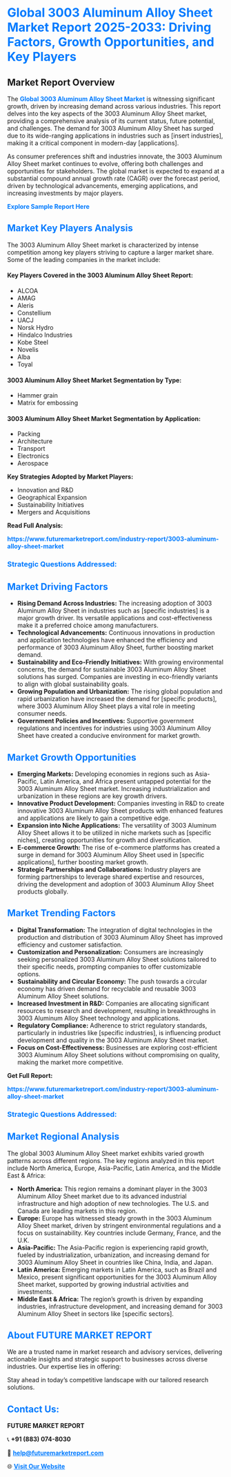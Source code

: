<h1 style="color: #007BFF;">Global 3003 Aluminum Alloy Sheet Market Report 2025-2033: Driving Factors, Growth Opportunities, and Key Players</h1>

<section id="overview">
<h2>Market Report Overview</h2>
<p>The <a href="https://www.futuremarketreport.com/industry-report/3003-aluminum-alloy-sheet-market" style="color: #007BFF; text-decoration: none;"><strong>Global 3003 Aluminum Alloy Sheet Market</strong></a> is witnessing significant growth, driven by increasing demand across various industries. This report delves into the key aspects of the 3003 Aluminum Alloy Sheet market, providing a comprehensive analysis of its current status, future potential, and challenges. The demand for 3003 Aluminum Alloy Sheet has surged due to its wide-ranging applications in industries such as [insert industries], making it a critical component in modern-day [applications].</p>
<p>As consumer preferences shift and industries innovate, the 3003 Aluminum Alloy Sheet market continues to evolve, offering both challenges and opportunities for stakeholders. The global market is expected to expand at a substantial compound annual growth rate (CAGR) over the forecast period, driven by technological advancements, emerging applications, and increasing investments by major players.</p>
</section>

<section id="overview">
<p><a href="https://www.futuremarketreport.com/request-sample/reportId=114562" style="color: #007BFF; text-decoration: none;"><strong>Explore Sample Report Here</strong></a></p>
</section>

<section id="key-players">
<h2 style="color: #007BFF;">Market Key Players Analysis</h2>
<p>The 3003 Aluminum Alloy Sheet market is characterized by intense competition among key players striving to capture a larger market share. Some of the leading companies in the market include:</p>
<h4>Key Players Covered in the 3003 Aluminum Alloy Sheet Report:</h4>
<ul><li>ALCOA</li><li>AMAG</li><li>Aleris</li><li>Constellium</li><li>UACJ</li><li>Norsk Hydro</li><li>Hindalco Industries</li><li>Kobe Steel</li><li>Novelis</li><li>Alba</li><li>Toyal</li></ul>
<h4>3003 Aluminum Alloy Sheet Market Segmentation by Type:</h4>
<ul><li>Hammer grain</li><li>Matrix for embossing</li></ul>

<h4>3003 Aluminum Alloy Sheet Market Segmentation by Application:</h4>
<ul><li>Packing</li><li>Architecture</li><li>Transport</li><li>Electronics</li><li>Aerospace</li></ul>
<p><strong>Key Strategies Adopted by Market Players:</strong></p>
<ul>
<li>Innovation and R&D</li>
<li>Geographical Expansion</li>
<li>Sustainability Initiatives</li>
<li>Mergers and Acquisitions</li>
</ul>
</section>

<section>
<p><strong>Read Full Analysis: </strong></p><a href="https://www.futuremarketreport.com/industry-report/3003-aluminum-alloy-sheet-market" style="color: #007BFF; text-decoration: none;"><strong>https://www.futuremarketreport.com/industry-report/3003-aluminum-alloy-sheet-market</strong></a>
<h3 style="color: #007BFF;">Strategic Questions Addressed:</h3>
</section>

<section id="driving-factors">
<h2 style="color: #007BFF;">Market Driving Factors</h2>
<ul>
<li><strong>Rising Demand Across Industries:</strong> The increasing adoption of 3003 Aluminum Alloy Sheet in industries such as [specific industries] is a major growth driver. Its versatile applications and cost-effectiveness make it a preferred choice among manufacturers.</li>
<li><strong>Technological Advancements:</strong> Continuous innovations in production and application technologies have enhanced the efficiency and performance of 3003 Aluminum Alloy Sheet, further boosting market demand.</li>
<li><strong>Sustainability and Eco-Friendly Initiatives:</strong> With growing environmental concerns, the demand for sustainable 3003 Aluminum Alloy Sheet solutions has surged. Companies are investing in eco-friendly variants to align with global sustainability goals.</li>
<li><strong>Growing Population and Urbanization:</strong> The rising global population and rapid urbanization have increased the demand for [specific products], where 3003 Aluminum Alloy Sheet plays a vital role in meeting consumer needs.</li>
<li><strong>Government Policies and Incentives:</strong> Supportive government regulations and incentives for industries using 3003 Aluminum Alloy Sheet have created a conducive environment for market growth.</li>
</ul>
</section>

<section id="growth-opportunities">
<h2 style="color: #007BFF;">Market Growth Opportunities</h2>
<ul>
<li><strong>Emerging Markets:</strong> Developing economies in regions such as Asia-Pacific, Latin America, and Africa present untapped potential for the 3003 Aluminum Alloy Sheet market. Increasing industrialization and urbanization in these regions are key growth drivers.</li>
<li><strong>Innovative Product Development:</strong> Companies investing in R&D to create innovative 3003 Aluminum Alloy Sheet products with enhanced features and applications are likely to gain a competitive edge.</li>
<li><strong>Expansion into Niche Applications:</strong> The versatility of 3003 Aluminum Alloy Sheet allows it to be utilized in niche markets such as [specific niches], creating opportunities for growth and diversification.</li>
<li><strong>E-commerce Growth:</strong> The rise of e-commerce platforms has created a surge in demand for 3003 Aluminum Alloy Sheet used in [specific applications], further boosting market growth.</li>
<li><strong>Strategic Partnerships and Collaborations:</strong> Industry players are forming partnerships to leverage shared expertise and resources, driving the development and adoption of 3003 Aluminum Alloy Sheet products globally.</li>
</ul>
</section>

<section id="trending-factors">
<h2 style="color: #007BFF;">Market Trending Factors</h2>
<ul>
<li><strong>Digital Transformation:</strong> The integration of digital technologies in the production and distribution of 3003 Aluminum Alloy Sheet has improved efficiency and customer satisfaction.</li>
<li><strong>Customization and Personalization:</strong> Consumers are increasingly seeking personalized 3003 Aluminum Alloy Sheet solutions tailored to their specific needs, prompting companies to offer customizable options.</li>
<li><strong>Sustainability and Circular Economy:</strong> The push towards a circular economy has driven demand for recyclable and reusable 3003 Aluminum Alloy Sheet solutions.</li>
<li><strong>Increased Investment in R&D:</strong> Companies are allocating significant resources to research and development, resulting in breakthroughs in 3003 Aluminum Alloy Sheet technology and applications.</li>
<li><strong>Regulatory Compliance:</strong> Adherence to strict regulatory standards, particularly in industries like [specific industries], is influencing product development and quality in the 3003 Aluminum Alloy Sheet market.</li>
<li><strong>Focus on Cost-Effectiveness:</strong> Businesses are exploring cost-efficient 3003 Aluminum Alloy Sheet solutions without compromising on quality, making the market more competitive.</li>
</ul>
</section>

<section>
<p><strong>Get Full Report: </strong></p><a href="https://www.futuremarketreport.com/industry-report/3003-aluminum-alloy-sheet-market" style="color: #007BFF; text-decoration: none;"><strong>https://www.futuremarketreport.com/industry-report/3003-aluminum-alloy-sheet-market</strong></a>
<h3 style="color: #007BFF;">Strategic Questions Addressed:</h3>
</section>


<section id="regional-analysis">
<h2 style="color: #007BFF;">Market Regional Analysis</h2>
<p>The global 3003 Aluminum Alloy Sheet market exhibits varied growth patterns across different regions. The key regions analyzed in this report include North America, Europe, Asia-Pacific, Latin America, and the Middle East & Africa:</p>
<ul>
<li><strong>North America:</strong> This region remains a dominant player in the 3003 Aluminum Alloy Sheet market due to its advanced industrial infrastructure and high adoption of new technologies. The U.S. and Canada are leading markets in this region.</li>
<li><strong>Europe:</strong> Europe has witnessed steady growth in the 3003 Aluminum Alloy Sheet market, driven by stringent environmental regulations and a focus on sustainability. Key countries include Germany, France, and the U.K.</li>
<li><strong>Asia-Pacific:</strong> The Asia-Pacific region is experiencing rapid growth, fueled by industrialization, urbanization, and increasing demand for 3003 Aluminum Alloy Sheet in countries like China, India, and Japan.</li>
<li><strong>Latin America:</strong> Emerging markets in Latin America, such as Brazil and Mexico, present significant opportunities for the 3003 Aluminum Alloy Sheet market, supported by growing industrial activities and investments.</li>
<li><strong>Middle East & Africa:</strong> The region’s growth is driven by expanding industries, infrastructure development, and increasing demand for 3003 Aluminum Alloy Sheet in sectors like [specific sectors].</li>
</ul>
</section>

<footer>
<h2 style="color: #007BFF;">About FUTURE MARKET REPORT</h2>
<p>We are a trusted name in market research and advisory services, delivering actionable insights and strategic support to businesses across diverse industries. Our expertise lies in offering:</p>

<p>Stay ahead in today’s competitive landscape with our tailored research solutions.</p>

<h2 style="color: #007BFF;">Contact Us:</h2>
<p><strong>FUTURE MARKET REPORT</strong></p>
<p>📞 <strong>+91 (883) 074-8030</strong></p>
<p>📧 <strong><a href="mailto:help@futuremarketreport.com" style="color: #007BFF;">help@futuremarketreport.com</a></strong></p>
<p>🌐 <strong><a href="https://www.futuremarketreport.com/" style="color: #007BFF;">Visit Our Website</a></strong></p>
</footer>